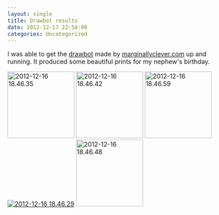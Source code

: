 ```yaml
---
layout: single
title: Drawbot results 
date: 2012-12-17 22:54:00
categories: Uncategorized
---
```

I was able to get the <a href="https://github.com/i-make-robots/drawbot">drawbot</a> made by <a href="http://www.marginallyclever.com/blog/">marginallyclever.com</a> up and running. It produced some beautiful prints for my nephew's birthday.

<a href="/public/uploads/2012/12/2012-12-16-18.46.35.jpg"><img class="alignnone size-thumbnail wp-image-3089" alt="2012-12-16 18.46.35" src="/public/uploads/2012/12/2012-12-16-18.46.35-150x150.jpg" width="150" height="150" /></a> <img class="alignnone size-thumbnail wp-image-3090" alt="2012-12-16 18.46.42" src="/public/uploads/2012/12/2012-12-16-18.46.42-150x150.jpg" width="150" height="150" /> <img class="alignnone size-thumbnail wp-image-3092" alt="2012-12-16 18.46.59" src="/public/uploads/2012/12/2012-12-16-18.46.59-150x150.jpg" width="150" height="150" /><a href="/public/uploads/2012/12/2012-12-16-18.46.29.jpg"><img class="alignnone  wp-image-3093" alt="2012-12-16 18.46.29" src="/public/uploads/2012/12/2012-12-16-18.46.29-300x225.jpg" /></a> <img class="alignnone size-thumbnail wp-image-3091" alt="2012-12-16 18.46.48" src="/public/uploads/2012/12/2012-12-16-18.46.48-150x150.jpg" width="150" height="150" />
